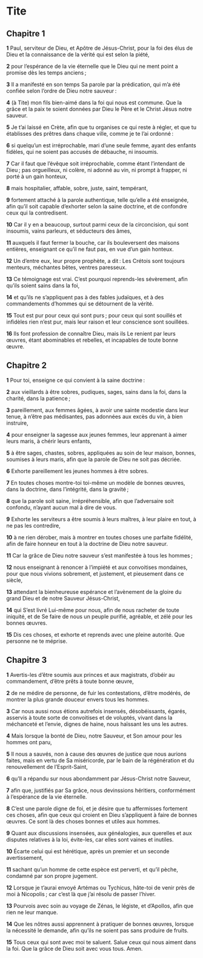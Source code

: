 # Tite

## Chapitre 1

**1** Paul, serviteur de Dieu, et Apôtre de Jésus-Christ, pour la foi des élus de Dieu et la connaissance de la vérité qui est selon la piété,

**2** pour l’espérance de la vie éternelle que le Dieu qui ne ment point a promise dès les temps anciens ;

**3** Il a manifesté en son temps Sa parole par la prédication, qui m’a été confiée selon l’ordre de Dieu notre sauveur :

**4** (à Tite) mon fils bien-aimé dans la foi qui nous est commune. Que la grâce et la paix te soient données par Dieu le Père et le Christ Jésus notre sauveur.

**5** Je t’ai laissé en Crète, afin que tu organises ce qui reste à régler, et que tu établisses des prêtres dans chaque ville, comme je te l’ai ordonné :

**6** si quelqu’un est irréprochable, mari d’une seule femme, ayant des enfants fidèles, qui ne soient pas accusés de débauche, ni insoumis.

**7** Car il faut que l’évêque soit irréprochable, comme étant l’intendant de Dieu ; pas orgueilleux, ni colère, ni adonné au vin, ni prompt à frapper, ni porté à un gain honteux,

**8** mais hospitalier, affable, sobre, juste, saint, tempérant,

**9** fortement attaché à la parole authentique, telle qu’elle a été enseignée, afin qu’il soit capable d’exhorter selon la saine doctrine, et de confondre ceux qui la contredisent.

**10** Car il y en a beaucoup, surtout parmi ceux de la circoncision, qui sont insoumis, vains parleurs, et séducteurs des âmes,

**11** auxquels il faut fermer la bouche, car ils bouleversent des maisons entières, enseignant ce qu’il ne faut pas, en vue d’un gain honteux.

**12** Un d’entre eux, leur propre prophète, a dit : Les Crétois sont toujours menteurs, méchantes bêtes, ventres paresseux.

**13** Ce témoignage est vrai. C’est pourquoi reprends-les sévèrement, afin qu’ils soient sains dans la foi,

**14** et qu’ils ne s’appliquent pas à des fables judaïques, et à des commandements d’hommes qui se détournent de la vérité.

**15** Tout est pur pour ceux qui sont purs ; pour ceux qui sont souillés et infidèles rien n’est pur, mais leur raison et leur conscience sont souillées.

**16** Ils font profession de connaître Dieu, mais ils Le renient par leurs œuvres, étant abominables et rebelles, et incapables de toute bonne œuvre.

## Chapitre 2

**1** Pour toi, enseigne ce qui convient à la saine doctrine :

**2** aux vieillards à être sobres, pudiques, sages, sains dans la foi, dans la charité, dans la patience ;

**3** pareillement, aux femmes âgées, à avoir une sainte modestie dans leur tenue, à n’être pas médisantes, pas adonnées aux excès du vin, à bien instruire,

**4** pour enseigner la sagesse aux jeunes femmes, leur apprenant à aimer leurs maris, à chérir leurs enfants,

**5** à être sages, chastes, sobres, appliquées au soin de leur maison, bonnes, soumises à leurs maris, afin que la parole de Dieu ne soit pas décriée.

**6** Exhorte pareillement les jeunes hommes à être sobres.

**7** En toutes choses montre-toi toi-même un modèle de bonnes œuvres, dans la doctrine, dans l’intégrité, dans la gravité ;

**8** que la parole soit saine, irrépréhensible, afin que l’adversaire soit confondu, n’ayant aucun mal à dire de vous.

**9** Exhorte les serviteurs a être soumis à leurs maîtres, à leur plaire en tout, à ne pas les contredire,

**10** à ne rien dérober, mais à montrer en toutes choses une parfaite fidélité, afin de faire honneur en tout à la doctrine de Dieu notre sauveur.

**11** Car la grâce de Dieu notre sauveur s’est manifestée à tous les hommes ;

**12** nous enseignant à renoncer à l’impiété et aux convoitises mondaines, pour que nous vivions sobrement, et justement, et pieusement dans ce siècle,

**13** attendant la bienheureuse espérance et l’avènement de la gloire du grand Dieu et de notre Sauveur Jésus-Christ,

**14** qui S’est livré Lui-même pour nous, afin de nous racheter de toute iniquité, et de Se faire de nous un peuple purifié, agréable, et zélé pour les bonnes œuvres.

**15** Dis ces choses, et exhorte et reprends avec une pleine autorité. Que personne ne te méprise.

## Chapitre 3

**1** Avertis-les d’être soumis aux princes et aux magistrats, d’obéir au commandement, d’être prêts à toute bonne œuvre,

**2** de ne médire de personne, de fuir les contestations, d’être modérés, de montrer la plus grande douceur envers tous les hommes.

**3** Car nous aussi nous étions autrefois insensés, désobéissants, égarés, asservis à toute sorte de convoitises et de voluptés, vivant dans la méchanceté et l’envie, dignes de haine, nous haïssant les uns les autres.

**4** Mais lorsque la bonté de Dieu, notre Sauveur, et Son amour pour les hommes ont paru,

**5** Il nous a sauvés, non à cause des œuvres de justice que nous aurions faites, mais en vertu de Sa miséricorde, par le bain de la régénération et du renouvellement de l’Esprit-Saint,

**6** qu’Il a répandu sur nous abondamment par Jésus-Christ notre Sauveur,

**7** afin que, justifiés par Sa grâce, nous devinssions héritiers, conformément à l’espérance de la vie éternelle.

**8** C’est une parole digne de foi, et je désire que tu affermisses fortement ces choses, afin que ceux qui croient en Dieu s’appliquent à faire de bonnes œuvres. Ce sont là des choses bonnes et utiles aux hommes.

**9** Quant aux discussions insensées, aux généalogies, aux querelles et aux disputes relatives à la loi, évite-les, car elles sont vaines et inutiles.

**10** Écarte celui qui est hérétique, après un premier et un seconde avertissement,

**11** sachant qu’un homme de cette espèce est perverti, et qu’il pèche, condamné par son propre jugement.

**12** Lorsque je t’aurai envoyé Artémas ou Tychicus, hâte-toi de venir près de moi à Nicopolis ; car c’est là que j’ai résolu de passer l’hiver.

**13** Pourvois avec soin au voyage de Zénas, le légiste, et d’Apollos, afin que rien ne leur manque.

**14** Que les nôtres aussi apprennent à pratiquer de bonnes œuvres, lorsque la nécessité le demande, afin qu’ils ne soient pas sans produire de fruits.

**15** Tous ceux qui sont avec moi te saluent. Salue ceux qui nous aiment dans la foi. Que la grâce de Dieu soit avec vous tous. Amen.
